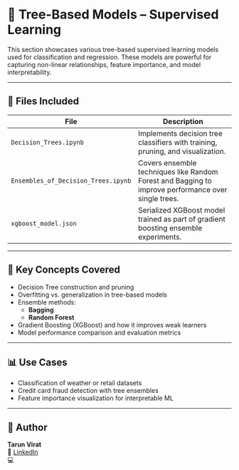 # 📂 Tree-Based Models – Supervised Learning

This section showcases various tree-based supervised learning models used for classification and regression. These models are powerful for capturing non-linear relationships, feature importance, and model interpretability.

---

## 📁 Files Included

| File                             | Description                                                                 |
|----------------------------------|-----------------------------------------------------------------------------|
| `Decision_Trees.ipynb`           | Implements decision tree classifiers with training, pruning, and visualization. |
| `Ensembles_of_Decision_Trees.ipynb` | Covers ensemble techniques like Random Forest and Bagging to improve performance over single trees. |
| `xgboost_model.json`             | Serialized XGBoost model trained as part of gradient boosting ensemble experiments. |

---

## 📌 Key Concepts Covered

- Decision Tree construction and pruning
- Overfitting vs. generalization in tree-based models
- Ensemble methods:
  - **Bagging**
  - **Random Forest**
- Gradient Boosting (XGBoost) and how it improves weak learners
- Model performance comparison and evaluation metrics

---

## 📊 Use Cases

- Classification of weather or retail datasets
- Credit card fraud detection with tree ensembles
- Feature importance visualization for interpretable ML

---

## 👤 Author

**Tarun Virat**  
🔗 [LinkedIn](https://www.linkedin.com/in/tarunpeela29)  
💻
